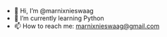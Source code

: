 - 👋 Hi, I’m @marnixnieswaag
- 🌱 I’m currently learning Python
- 📫 How to reach me: marnixnieswaag@gmail.com

<!---
marnixnieswaag/marnixnieswaag is a ✨ special ✨ repository because its `README.md` (this file) appears on your GitHub profile.
You can click the Preview link to take a look at your changes.
--->
